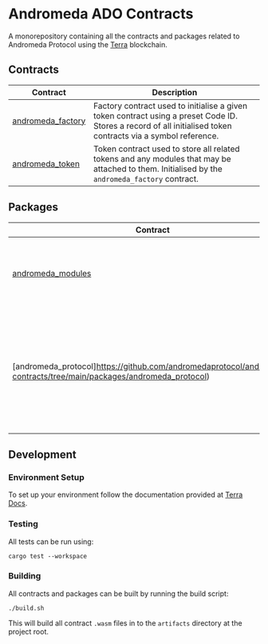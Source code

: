 # Andromeda ADO Contracts

A monorepository containing all the contracts and packages related to Andromeda Protocol using the [Terra](https://www.terra.money/) blockchain.

## Contracts

| Contract      | Description |
| ----------- | ----------- |
| [andromeda_factory](https://github.com/andromedaprotocol/andromeda-contracts/tree/extensions/packages/andromeda_protocol) | Factory contract used to initialise a given token contract using a preset Code ID. Stores a record of all initialised token contracts via a symbol reference. |
| [andromeda_token](https://github.com/andromedaprotocol/andromeda-contracts/tree/main/contracts/andromeda_token)      | Token contract used to store all related tokens and any modules that may be attached to them. Initialised by the `andromeda_factory` contract.|

## Packages
| Contract      | Description |
| ----------- | ----------- |
| [andromeda_modules](https://github.com/andromedaprotocol/andromeda-contracts/tree/main/packages/andromeda_modules) | Package used to define behaviour of Andromeda modules |
| [andromeda_protocol]https://github.com/andromedaprotocol/andromeda-contracts/tree/main/packages/andromeda_protocol)      | Package used to define message types and various utility methods used by Andromeda ADO Contracts. |

## Development

### Environment Setup
To set up your environment follow the documentation provided at [Terra Docs](https://docs.terra.money/contracts/tutorial/).

### Testing
All tests can be run using:

```cargo test --workspace```

### Building
All contracts and packages can be built by running the build script:

```./build.sh```

This will build all contract `.wasm` files in to the `artifacts` directory at the project root.
